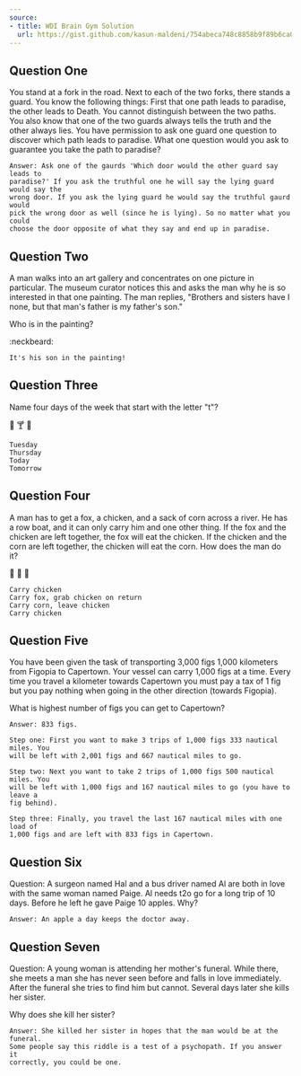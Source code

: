 ```yaml
---
source:
- title: WDI Brain Gym Solution
  url: https://gist.github.com/kasun-maldeni/754abeca748c8858b9f89b6ca07afa0b/
---
```


## Question One

You stand at a fork in the road. Next to each of the two forks, there stands a
guard. You know the following things: First that one path leads to paradise, the
other leads to Death. You cannot distinguish between the two paths. You also
know that one of the two guards always tells the truth and the other always
lies. You have permission to ask one guard one question to discover which path
leads to paradise. What one question would you ask to guarantee you take the
path to paradise?

```
Answer: Ask one of the gaurds 'Which door would the other guard say leads to
paradise?' If you ask the truthful one he will say the lying guard would say the
wrong door. If you ask the lying guard he would say the truthful gaurd would
pick the wrong door as well (since he is lying). So no matter what you could
choose the door opposite of what they say and end up in paradise.
```

## Question Two

A man walks into an art gallery and concentrates on one picture in particular.
The museum curator notices this and asks the man why he is so interested in that
one painting. The man replies, "Brothers and sisters have I none, but that man's
father is my father's son."

Who is in the painting?

:neckbeard:

```
It's his son in the painting!
```

## Question Three
Name four days of the week that start with the letter "t"?

:hamburger: :cocktail: :beer:

```
Tuesday
Thursday
Today
Tomorrow
```

## Question Four

A man has to get a fox, a chicken, and a sack of corn across a river. He has a
row boat, and it can only carry him and one other thing. If the fox and the
chicken are left together, the fox will eat the chicken. If the chicken and the
corn are left together, the chicken will eat the corn. How does the man do it?

:chicken: :wolf: :corn:

```
Carry chicken
Carry fox, grab chicken on return
Carry corn, leave chicken
Carry chicken
```

## Question Five

You have been given the task of transporting 3,000 figs 1,000 kilometers from
Figopia to Capertown. Your vessel can carry 1,000 figs at a time. Every time you
travel a kilometer towards Capertown you must pay a tax of 1 fig but you pay
nothing when going in the other direction (towards Figopia).

What is highest number of figs you can get to Capertown?

```
Answer: 833 figs.

Step one: First you want to make 3 trips of 1,000 figs 333 nautical miles. You
will be left with 2,001 figs and 667 nautical miles to go.

Step two: Next you want to take 2 trips of 1,000 figs 500 nautical miles. You
will be left with 1,000 figs and 167 nautical miles to go (you have to leave a
fig behind).

Step three: Finally, you travel the last 167 nautical miles with one load of
1,000 figs and are left with 833 figs in Capertown.
```

## Question Six

Question: A surgeon named Hal and a bus driver named Al are both in love with
the same woman named Paige. Al needs t2o go for a long trip of 10 days. Before
he left he gave Paige 10 apples. Why?

```
Answer: An apple a day keeps the doctor away.
```


## Question Seven

Question: A young woman is attending her mother's funeral. While there, she
meets a man she has never seen before and falls in love immediately. After the
funeral she tries to find him but cannot. Several days later she kills her
sister.

Why does she kill her sister?

```
Answer: She killed her sister in hopes that the man would be at the funeral.
Some people say this riddle is a test of a psychopath. If you answer it
correctly, you could be one.
```

